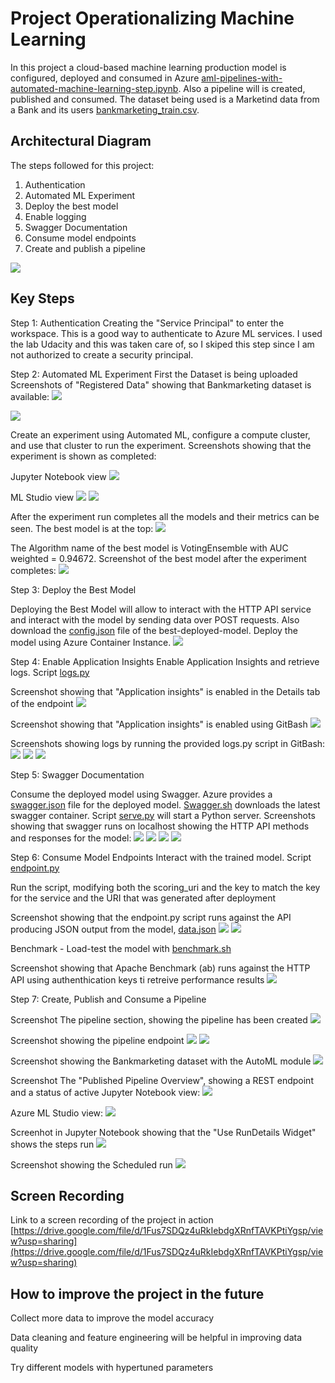 
# Project Operationalizing Machine Learning

In this project a cloud-based machine learning production model is configured, deployed and consumed in Azure [aml-pipelines-with-automated-machine-learning-step.ipynb](https://raw.githubusercontent.com/silvanazdravevska/Project2-Microsoft-Azure-Nanodegree/main/starter_files/aml-pipelines-with-automated-machine-learning-step.ipynb). Also a pipeline will is created, published and consumed. The dataset being used is a Marketind data from a Bank and its users [bankmarketing_train.csv](https://raw.githubusercontent.com/silvanazdravevska/Project2-Microsoft-Azure-Nanodegree/main/starter_files/bankmarketing_train.csv). 

## Architectural Diagram

The steps followed for this project:
1. Authentication
2. Automated ML Experiment
3. Deploy the best model
4. Enable logging
5. Swagger Documentation
6. Consume model endpoints
7. Create and publish a pipeline

![](https://raw.githubusercontent.com/silvanazdravevska/Project2-Microsoft-Azure-Nanodegree/main/starter_files/Screenshots/Architectural_Diagram.png)

## Key Steps

Step 1: Authentication
Creating the "Service Principal" to enter the workspace. This is a good way to authenticate to Azure ML services.
I used the lab Udacity and this was taken care of, so I skiped this step since I am not authorized to create a security principal. 

Step 2: Automated ML Experiment
First the Dataset is being uploaded
Screenshots of "Registered Data" showing that Bankmarketing dataset is available:
![](https://raw.githubusercontent.com/silvanazdravevska/Project2-Microsoft-Azure-Nanodegree/main/starter_files/Screenshots/Registered_Datasets_in_ML_Studio_1.png)

![](https://raw.githubusercontent.com/silvanazdravevska/Project2-Microsoft-Azure-Nanodegree/main/starter_files/Screenshots/Registered_Datasets_in_ML_Studio_2.png)

Create an experiment using Automated ML, configure a compute cluster, and use that cluster to run the experiment.
Screenshots showing that the experiment is shown as completed:

Jupyter Notebook view
![](https://raw.githubusercontent.com/silvanazdravevska/Project2-Microsoft-Azure-Nanodegree/main/starter_files/Screenshots/Experiment_completed_Notebook.png)

ML Studio view
![](https://raw.githubusercontent.com/silvanazdravevska/Project2-Microsoft-Azure-Nanodegree/main/starter_files/Screenshots/Experiment_completed_ML_Studio_1.png)
![](https://raw.githubusercontent.com/silvanazdravevska/Project2-Microsoft-Azure-Nanodegree/main/starter_files/Screenshots/Experiment_completed_ML_Studio_2.png)

After the experiment run completes all the models and their metrics can be seen. The best model is at the top:
![](https://raw.githubusercontent.com/silvanazdravevska/Project2-Microsoft-Azure-Nanodegree/main/starter_files/Screenshots/Models_%20experiment_complete.png)

The Algorithm name of the best model is VotingEnsemble with AUC weighted = 0.94672. Screenshot of the best model after the experiment completes:
![](https://raw.githubusercontent.com/silvanazdravevska/Project2-Microsoft-Azure-Nanodegree/main/starter_files/Screenshots/Best_model_experiment_complete.png)

Step 3: Deploy the Best Model

Deploying the Best Model will allow to interact with the HTTP API service and interact with the model by sending data over POST requests. Also download the [config.json](https://raw.githubusercontent.com/silvanazdravevska/Project2-Microsoft-Azure-Nanodegree/main/starter_files/config.json) file of the best-deployed-model. Deploy the model using Azure Container Instance.
![](https://raw.githubusercontent.com/silvanazdravevska/Project2-Microsoft-Azure-Nanodegree/main/starter_files/Screenshots/Best_model_deployed.png)

Step 4: Enable Application Insights
Enable Application Insights and retrieve logs. Script [logs.py](https://raw.githubusercontent.com/silvanazdravevska/Project2-Microsoft-Azure-Nanodegree/main/starter_files/logs.py)

Screenshot showing that "Application insights" is enabled in the Details tab of the endpoint
![](https://raw.githubusercontent.com/silvanazdravevska/Project2-Microsoft-Azure-Nanodegree/main/starter_files/Screenshots/Application_Insights_is_enabled_Details_Tab.png)

Screenshot showing that "Application insights" is enabled using GitBash
![](https://raw.githubusercontent.com/silvanazdravevska/Project2-Microsoft-Azure-Nanodegree/main/starter_files/Screenshots/Application_Insights_is_enabled_GitBash.png)

Screenshots showing logs by running the provided logs.py script in GitBash:
![](https://raw.githubusercontent.com/silvanazdravevska/Project2-Microsoft-Azure-Nanodegree/main/starter_files/Screenshots/logs_1.png)
![](https://raw.githubusercontent.com/silvanazdravevska/Project2-Microsoft-Azure-Nanodegree/main/starter_files/Screenshots/logs_2.png)
![](https://raw.githubusercontent.com/silvanazdravevska/Project2-Microsoft-Azure-Nanodegree/main/starter_files/Screenshots/logs_3.png)
    
Step 5: Swagger Documentation

Consume the deployed model using Swagger. Azure provides a [swagger.json](https://raw.githubusercontent.com/silvanazdravevska/Project2-Microsoft-Azure-Nanodegree/main/starter_files/swagger/swagger.json) file for the deployed model. [Swagger.sh](https://raw.githubusercontent.com/silvanazdravevska/Project2-Microsoft-Azure-Nanodegree/main/starter_files/swagger/swagger.sh) downloads the latest swagger container. Script [serve.py](https://raw.githubusercontent.com/silvanazdravevska/Project2-Microsoft-Azure-Nanodegree/main/starter_files/swagger/serve.py) will start a Python server.
Screenshots showing that swagger runs on localhost showing the HTTP API methods and responses for the model:
![](https://raw.githubusercontent.com/silvanazdravevska/Project2-Microsoft-Azure-Nanodegree/main/starter_files/Screenshots/Swagger_runs_on_localhost_1.png)
![](https://raw.githubusercontent.com/silvanazdravevska/Project2-Microsoft-Azure-Nanodegree/main/starter_files/Screenshots/Swagger_runs_on_localhost_2.png)
![](https://raw.githubusercontent.com/silvanazdravevska/Project2-Microsoft-Azure-Nanodegree/main/starter_files/Screenshots/Swagger_runs_on_localhost_3.png)
![](https://raw.githubusercontent.com/silvanazdravevska/Project2-Microsoft-Azure-Nanodegree/main/starter_files/Screenshots/Swagger_runs_on_localhost_4.png)

Step 6: Consume Model Endpoints
Interact with the trained model. Script [endpoint.py](https://raw.githubusercontent.com/silvanazdravevska/Project2-Microsoft-Azure-Nanodegree/main/starter_files/endpoint.py)

Run the script, modifying both the scoring_uri and the key to match the key for the service and the URI that was generated after deployment

Screenshot showing that the endpoint.py script runs against the API producing JSON output from the model, [data.json](https://raw.githubusercontent.com/silvanazdravevska/Project2-Microsoft-Azure-Nanodegree/main/starter_files/data.json)
![](https://raw.githubusercontent.com/silvanazdravevska/Project2-Microsoft-Azure-Nanodegree/main/starter_files/Screenshots/endpoint_1.png)
![](https://raw.githubusercontent.com/silvanazdravevska/Project2-Microsoft-Azure-Nanodegree/main/starter_files/Screenshots/endpoint_2.png)

Benchmark - Load-test the model with [benchmark.sh](https://raw.githubusercontent.com/silvanazdravevska/Project2-Microsoft-Azure-Nanodegree/main/starter_files/benchmark.sh)

Screenshot showing that Apache Benchmark (ab) runs against the HTTP API using authenthication keys ti retreive performance results
![](https://raw.githubusercontent.com/silvanazdravevska/Project2-Microsoft-Azure-Nanodegree/main/starter_files/Screenshots/Apache_Benchmark_ab.png)

Step 7: Create, Publish and Consume a Pipeline

Screenshot The pipeline section, showing the pipeline has been created
![](https://raw.githubusercontent.com/silvanazdravevska/Project2-Microsoft-Azure-Nanodegree/main/starter_files/Screenshots/Pipeline_created_Azure_ML_Studio.png)

Screenshot showing the pipeline endpoint
![](https://raw.githubusercontent.com/silvanazdravevska/Project2-Microsoft-Azure-Nanodegree/main/starter_files/Screenshots/Pipeline_Endpoint_Azure_ML_Studio_1.png)
![](https://raw.githubusercontent.com/silvanazdravevska/Project2-Microsoft-Azure-Nanodegree/main/starter_files/Screenshots/Pipeline_Endpoint_Azure_ML_Studio_2.png)

Screenshot showing the Bankmarketing dataset with the AutoML module
![](https://raw.githubusercontent.com/silvanazdravevska/Project2-Microsoft-Azure-Nanodegree/main/starter_files/Screenshots/The_Bankmarketing_Dataset_with_the_AutoML_module.png)

Screenshot The "Published Pipeline Overview", showing a REST endpoint and a status of active
Jupyter Notebook view:
![](https://raw.githubusercontent.com/silvanazdravevska/Project2-Microsoft-Azure-Nanodegree/main/starter_files/Screenshots/REST_endpoint_Notebook.png)

Azure ML Studio view:
![](https://raw.githubusercontent.com/silvanazdravevska/Project2-Microsoft-Azure-Nanodegree/main/starter_files/Screenshots/REST_endpoint_Azure_ML_Studio.png)

Screenhot in Jupyter Notebook showing that the "Use RunDetails Widget" shows the steps run
![](https://raw.githubusercontent.com/silvanazdravevska/Project2-Microsoft-Azure-Nanodegree/main/starter_files/Screenshots/Use_RunDetails_Widget_Notebook.png)

Screenshot showing the Scheduled run
![](https://raw.githubusercontent.com/silvanazdravevska/Project2-Microsoft-Azure-Nanodegree/main/starter_files/Screenshots/ML_Studio_scheduled_run.png)

## Screen Recording
Link to a screen recording of the project in action [https://drive.google.com/file/d/1Fus7SDQz4uRkIebdgXRnfTAVKPtiYgsp/view?usp=sharing](https://drive.google.com/file/d/1Fus7SDQz4uRkIebdgXRnfTAVKPtiYgsp/view?usp=sharing)  
  
## How to improve the project in the future    
Collect more data to improve the model accuracy

Data cleaning and feature engineering will be helpful in improving data quality

Try different models with hypertuned parameters   
    
    


